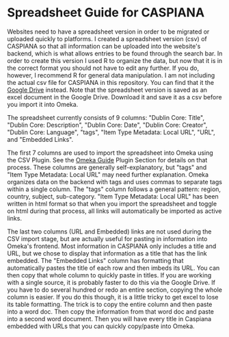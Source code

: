 # Spreadsheet Guide for CASPIANA
Websites need to have a spreadsheet version in order to be migrated or uploaded quickly to platforms. I created a spreadsheet version (csv) of CASPIANA so that all information can be uploaded into the website's backend, which is what allows entries to be found through the search bar. In order to create this version I used R to organize the data, but now that it is in the correct format you should not have to edit any further. If you do, however, I  recommend R for general data manipulation. I am not including the actual csv file for CASPIANA in this repository. You can find that it the [Google Drive](https://docs.google.com/spreadsheets/d/1NHbX0fnF3CA1h0DvPacjhI9kU9f8bhYX/edit#gid=1506660950) instead. Note that the spreadsheet version is saved as an excel document in the Google Drive. Download it and save it as a csv before you import it into Omeka.

The spreadsheet currently consists of 9 columns: "Dublin Core: Title", "Dublin Core: Description", "Dublin Core: Date", "Dublin Core: Creator", "Dublin Core: Language", "tags", "Item Type Metadata: Local URL", "URL", and "Embedded Links". 

The first 7 columns are used to import the spreadsheet into Omeka using the CSV Plugin. See the [Omeka Guide](https://github.com/CianStryker/Caspiana_Guide/tree/main/Omeka%20Website%20Guide/Omeka%20Guide) Plugin Section for details on that process. These columns are generally self-explanatory, but "tags" and "Item Type Metadata: Local URL" may need further explanation. Omeka organizes data on the backend with tags and uses commas to separate tags within a single column. The "tags" column follows a general pattern: region, country, subject, sub-category. "Item Type Metadata: Local URL" has been written in html format so that when you import the spreadsheet and toggle on html during that process, all links will automatically be imported as active links. 

The last two columns (URL and Embedded) links are not used during the CSV import stage, but are actually useful for pasting in information into Omeka's frontend. Most information in CASPIANA only includes a title and URL, but we chose to display that information as a title that has the link embedded. The "Embedded Links" column has formatting that automatically pastes the title of each row and then imbeds its URL. You can then copy that whole column to quickly paste in titles. If you are working with a single source, it is probably faster to do this via the Google Drive. If you have to do several hundred or redo an entire section, copying the whole column is easier. If you do this though, it is a little tricky to get excel to lose its table formatting. The trick is to copy the entire column and then paste into a word doc. Then copy the information from that word doc and paste into a second word document. Then you will have every title in Caspiana embedded with URLs that you can quickly copy/paste into Omeka. 



